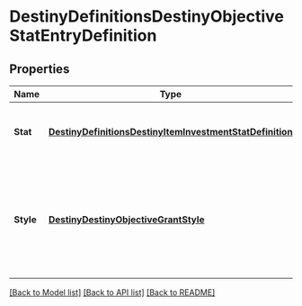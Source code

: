 # DestinyDefinitionsDestinyObjectiveStatEntryDefinition

## Properties
Name | Type | Description | Notes
------------ | ------------- | ------------- | -------------
**Stat** | [**DestinyDefinitionsDestinyItemInvestmentStatDefinition**](Destiny.Definitions.DestinyItemInvestmentStatDefinition.md) | The stat being modified, and the value used. | [optional] 
**Style** | [**DestinyDestinyObjectiveGrantStyle**](Destiny.DestinyObjectiveGrantStyle.md) | Whether it will be applied as long as the objective is active, when it&#39;s completed, or until it&#39;s completed. | [optional] 

[[Back to Model list]](../README.md#documentation-for-models) [[Back to API list]](../README.md#documentation-for-api-endpoints) [[Back to README]](../README.md)


